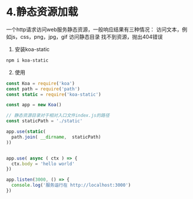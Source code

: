 # 4.静态资源加载

一个http请求访问web服务静态资源，一般响应结果有三种情况：
访问文本，例如js，css，png，jpg，gif
访问静态目录
找不到资源，抛出404错误

1. 安装koa-static

```bash
npm i koa-static
```

2. 使用

```js
const Koa = require('koa')
const path = require('path')
const static = require('koa-static')

const app = new Koa()

// 静态资源目录对于相对入口文件index.js的路径
const staticPath = './static'

app.use(static(
  path.join( __dirname,  staticPath)
))


app.use( async ( ctx ) => {
  ctx.body = 'hello world'
})

app.listen(3000, () => {
  console.log('服务运行在 http://localhost:3000')
})
```
